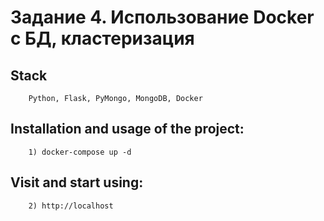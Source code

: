 # Задание 4. Использование Docker с БД, кластеризация

## Stack
```
    Python, Flask, PyMongo, MongoDB, Docker
```

## Installation and usage of the project:
```
    1) docker-compose up -d 
```

## Visit and start using:
```
    2) http://localhost
```


